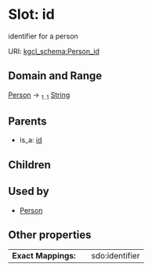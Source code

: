 
# Slot: id


identifier for a person

URI: [kgcl_schema:Person_id](https://w3id.org/hrshdhgd/kgcl-schema/Person_id)


## Domain and Range

[Person](Person.md) &#8594;  <sub>1..1</sub> [String](types/String.md)

## Parents

 *  is_a: [id](id.md)

## Children


## Used by

 * [Person](Person.md)

## Other properties

|  |  |  |
| --- | --- | --- |
| **Exact Mappings:** | | sdo:identifier |

